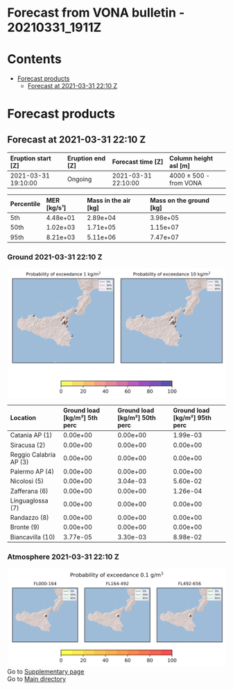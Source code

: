 
Forecast from VONA bulletin - 20210331_1911Z
============================================

Contents
========

* [Forecast products](#forecast-products)
	* [Forecast at 2021-03-31 22:10 Z](#forecast-at-2021-03-31-2210-z)

# Forecast products

## Forecast at 2021-03-31 22:10 Z
  

|Eruption start [Z]|Eruption end [Z]|Forecast time [Z]|Column height asl [m]|
| :--- | :--- | :--- | :--- |
|2021-03-31 19:10:00|Ongoing|2021-03-31 22:10:00|4000 ± 500 - from VONA|
  
  

|Percentile|MER [kg/s¹]|Mass in the air [kg]|Mass on the ground [kg]|
| :--- | :--- | :--- | :--- |
|5th|4.48e+01|2.89e+04|3.98e+05|
|50th|1.02e+03|1.71e+05|1.15e+07|
|95th|8.21e+03|5.11e+06|7.47e+07|
  

### Ground 2021-03-31 22:10 Z
  
![](./figures/probability_grd_2021_03_31_2210_scenario_1.png)  
  
  
  
  
  
  
  
  
  

|Location|Ground load [kg/m²] 5th perc|Ground load [kg/m²] 50th perc|Ground load [kg/m²] 95th perc|
| :--- | :--- | :--- | :--- |
|Catania AP (1)|0.00e+00|0.00e+00|1.99e-03|
|Siracusa (2)|0.00e+00|0.00e+00|0.00e+00|
|Reggio Calabria AP (3)|0.00e+00|0.00e+00|0.00e+00|
|Palermo AP (4)|0.00e+00|0.00e+00|0.00e+00|
|Nicolosi (5)|0.00e+00|3.04e-03|5.60e-02|
|Zafferana (6)|0.00e+00|0.00e+00|1.26e-04|
|Linguaglossa (7)|0.00e+00|0.00e+00|0.00e+00|
|Randazzo (8)|0.00e+00|0.00e+00|0.00e+00|
|Bronte (9)|0.00e+00|0.00e+00|0.00e+00|
|Biancavilla (10)|3.77e-05|3.30e-03|8.98e-02|
  

### Atmosphere 2021-03-31 22:10 Z
  
![](./figures/probability_air_2021_03_31_2210_scenario_1_conclev_1.png)  
Go to [Supplementary page](Supplementary_page.md)  
Go to [Main directory](https://github.com/federicapardini/Real_time_ash_forecast)